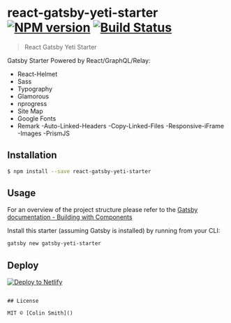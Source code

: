 # react-gatsby-yeti-starter [![NPM version](https://badge.fury.io/js/react-gatsby-yeti-starter.svg)](https://npmjs.org/package/react-gatsby-yeti-starter) [![Build Status](https://travis-ci.org/BeardedYeti/react-gatsby-yeti-starter.svg?branch=master)](https://travis-ci.org/BeardedYeti/react-gatsby-yeti-starter)

> React Gatsby Yeti Starter

Gatsby Starter Powered by React/GraphQL/Relay:
- React-Helmet
- Sass
- Typography
- Glamorous
- nprogress
- Site Map
- Google Fonts
- Remark
   -Auto-Linked-Headers
   -Copy-Linked-Files
   -Responsive-iFrame
   -Images
   -PrismJS

## Installation

```sh
$ npm install --save react-gatsby-yeti-starter
```

## Usage

For an overview of the project structure please refer to the [Gatsby documentation - Building with Components](https://www.gatsbyjs.org/docs/building-with-components/)

Install this starter (assuming Gatsby is installed) by running from your CLI:
```sh
gatsby new gatsby-yeti-starter
```

## Deploy

[![Deploy to Netlify](https://www.netlify.com/img/deploy/button.svg)](https://app.netlify.com/start/deploy?repository=https://github.com/gatsbyjs/gatsby-starter-default)
```

## License

MIT © [Colin Smith]()